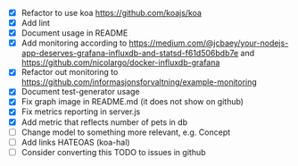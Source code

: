 - [x] Refactor to use koa https://github.com/koajs/koa
- [x] Add lint
- [x] Document usage in README
- [x] Add monitoring according to https://medium.com/@jcbaey/your-nodejs-app-deserves-grafana-influxdb-and-statsd-f61d506bdb7e and https://github.com/nicolargo/docker-influxdb-grafana
- [x] Refactor out monitoring to https://github.com/informasjonsforvaltning/example-monitoring
- [x] Document test-generator usage
- [x] Fix graph image in README.md (it does not show on github)
- [x] Fix metrics reporting in server.js
- [x] Add metric that reflects number of pets in db
- [ ] Change model to something more relevant, e.g. Concept
- [ ] Add links HATEOAS (koa-hal)
- [ ] Consider converting this TODO to issues in github
